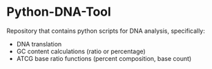 # Python-DNA-Tool

Repository that contains python scripts for DNA analysis, specifically:
* DNA translation
* GC content calculations (ratio or percentage)
* ATCG base ratio functions (percent composition, base count)
